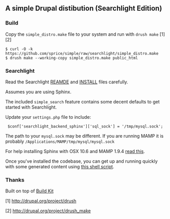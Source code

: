 ## A simple Drupal distibution (Searchlight Edition)

### Build

Copy the `simple_distro.make` file to your system and run with `drush make` [1][2]

    $ curl -O -k https://github.com/sprice/simple/raw/searchlight/simple_distro.make
    $ drush make --working-copy simple_distro.make public_html

### Searchlight

Read the Searchlight [REAMDE](https://github.com/yhahn/searchlight/blob/drupal-7--1/README.markdown) and [INSTALL](https://github.com/yhahn/searchlight/blob/drupal-7--1/INSTALL.markdown) files carefully.

Assumes you are using Sphinx.

The included `simple_search` feature contains some decent defaults to get started with Searchlight.

Update your `settings.php` file to include:

     $conf['searchlight_backend_sphinx']['sql_sock'] = '/tmp/mysql.sock';

The path to your `mysql.sock` may be different. If you are running MAMP it is probably `/Applications/MAMP/tmp/mysql/mysql.sock`

For help installing Sphinx with OSX 10.6 and MAMP 1.9.4 [read this](https://gist.github.com/742897).

Once you've installed the codebase, you can get up and running quickly with some generated content using [this shell script](https://gist.github.com/742908).

### Thanks

Built on top of [Build Kit](http://drupal.org/project/buildkit)

[1] http://drupal.org/project/drush

[2] http://drupal.org/project/drush_make
